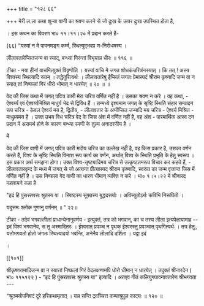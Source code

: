 +++
title = "१२८ ६६"

+++
मेरी ल.ला कथा शून्या वाणी का श्रवण करने से जो दुःख के ऊपर दुःख उपस्थित होता है, 

। इस कथन का विवरण भा० ११।११।२० में प्रदान करते हैं- 

(६६) "यस्यां न मे पावनमङ्ग कर्म्म, स्थित्युद्भवप्र ण-निरोधमस्य । 

लीलावतारेप्सितजन्म वा स्याद्, बन्ध्यां गिरन्तां विभृयान्न धीरः ॥ ११६ ॥ 

टीका - मया हीनां वाचमित्युक्तं विवृणोति । यस्यां वाचि मे जगत शोधकंचरित्रंनस्यात् । कि तत् ! अस्य विश्वस्य स्थित्यादि रूपम् । तद्धेतुरित्यर्थः । लीलावतारेषु ईप्सितं जगतः प्रेमास्पदं श्रीराम कृष्णादि जन्म वा न स्यात् तां निष्फलां गिरं धीरो धोमात् न धारयेत् ॥ २० ॥ ॥ 

वेद की जिस कथा में जगत् पवित्र कारी मेरा चरित्र वर्णित नहीं है । उसका श्रवण न करे । वह कथा, - ऐश्वर्य्यं एवं ऐश्वर्य्यमिश्रित माधुर्य भेद से द्विविध हैं । तन्मध्ये दृश्यमान जगत् के सृष्टि स्थिति संहार सम्पादन रूप चरित्र - केवल ऐश्वर्य मय है, द्वितीय, - लीलावतार के अभीप्सित जन्मादि मय चरित्र - ऐश्वर्य मिश्रित - माधुय्र्यमय है । उक्त उभय विध चरित्र वेद के जिस अंश में वर्णित नहीं है, वह अंश - पारमार्थिक आस्व दन प्रदान में असमर्थ होने के कारण बन्ध्या रमणी के तुल्य अनादरणीय है । 

में 

वेद की जिस वाणी में जगत् पवित्र कारी मदोय चरित्र का उल्लेख नहीं है, वह किस प्रकार है, उसका वर्णन करते हैं, विश्व के सृष्टि स्थिति विनाश रूप कार्य का वर्णन, अर्थात् विश्व के स्थिति प्रभृति के हेतु स्वरूप । इस प्रकार अर्थ समझना होगा। उक्त विश्व-सृष्ट्यादिमय चरित्र से उत्कृष्टतमरूप विचार कर कहते हैं, - लीलावतारवृन्द के मध्य में जगत् से जो अत्यन्त प्रीत्यास्पद श्रीराम कृष्णादि, स्वरूप का जन्म वृत्तान्त जिस में वर्णित नहीं है । उस निष्फला वेद वाणी का धारण धीमान् व्यक्ति न करे । भा० १।५।२२ में श्रीनारद महाशयने कहा है 

"इदं हि पुंसस्तपसः श्रुतस्य वा । स्विष्टस्य सूक्तस्य बुद्धदत्तयोः । अविच्युतोऽर्थः कविभि निरूपितो । 

यदुत्तमः श्लोक गुणानु वर्णनम् ॥ " २२॥ 

टीका - तदेवं भगवल्लीलां प्राधान्येनानुवर्णय - इत्युक्तं, तत्र को भगवान्, का च तस्य लीला इत्यपेक्षायामाह -- इदं विश्वं भगवानेव, स तु अस्मादितरः । ईश्वरात् प्रपञ्च न पृथक् ईश्वरस्तु प्रपञ्चात् पृथगित्यर्थः । तत्र हेतुः, यतोभगवतो होतो जंगतः स्थित्यादयो भवन्ति, अनेनैव लीलादि दर्शिता । यद्वा इदं 



। 

[[१०१]]

श्रीकृष्णरामादिजन्म वा न स्यात्तां निष्फलां गिरं वेदलक्षणामपि धोरो धीमान् न धारयेत् । तदुक्तं श्रीनारदेन ( भा० ११५१२२ ) - "इदं हि पुंसरतपसः श्रुतस्य या" इत्यादि । अतएव गीतं कलियुगपावनावतारेण श्रीभगवता --- 

"श्रुतमयोपनिषदं दूरे हरिकथामृतात् । यन्न सन्ति द्रवच्चित्त कम्पाश्रुपुल कादयः ॥ १२० ॥ 
